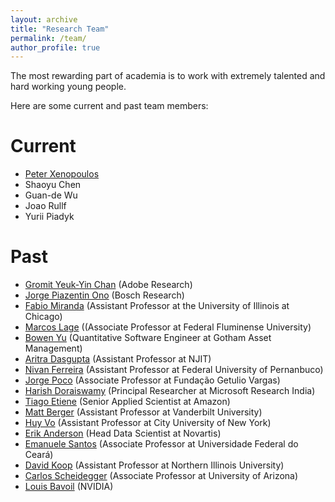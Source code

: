 ```yaml
---
layout: archive
title: "Research Team"
permalink: /team/
author_profile: true
---
```


The most rewarding part of academia is to work with extremely talented and hard working young people. 

Here are some current and past team members:

Current
======
* [Peter Xenopoulos](http://www.peterxeno.com/)
* Shaoyu Chen
* Guan-de Wu
* Joao Rullf
* Yurii Piadyk

Past
======
* [Gromit Yeuk-Yin Chan](http://gromitchan.com/) (Adobe Research)
* [Jorge Piazentin Ono](https://vgc.poly.edu/~jhenrique/) (Bosch Research)
* [Fabio Miranda](https://fmiranda.me/) (Assistant Professor at the University of Illinois at Chicago)
* [Marcos Lage](http://www.ic.uff.br/~mlage/) ((Associate Professor at Federal Fluminense University)
* [Bowen Yu](http://bowenyu.me/) (Quantitative Software Engineer at Gotham Asset Management)
* [Aritra Dasgupta](https://aedeegee.github.io/) (Assistant Professor at NJIT) 
* [Nivan Ferreira](https://www.cin.ufpe.br/~nivan/) (Assistant Professor at Federal University of Pernanbuco)
* [Jorge Poco](https://vgc.poly.edu/~jpocom/) (Associate Professor at Fundação Getulio Vargas)
* [Harish Doraiswamy](http://www.harishd.com/home/) (Principal Researcher at Microsoft Research India)
* [Tiago Etiene](https://www.linkedin.com/in/tiagoetiene) (Senior Applied Scientist at Amazon)
* [Matt Berger](https://matthewberger.github.io/) (Assistant Professor at Vanderbilt University)
* [Huy Vo](https://hvo.github.io/) (Assistant Professor at City University of New York)
* [Erik Anderson](https://www.linkedin.com/in/erik-anderson-05996b7a/) (Head Data Scientist at Novartis)
* [Emanuele Santos](https://emanueles.github.io/) (Associate Professor at Universidade Federal do Ceará)
* [David Koop](http://faculty.cs.niu.edu/~dakoop/) (Assistant Professor at Northern Illinois University) 
* [Carlos Scheidegger](https://cscheid.net/) (Associate Professor at University of Arizona)
* [Louis Bavoil](https://developer.nvidia.com/blog/author/louisbavoil/) (NVIDIA)
